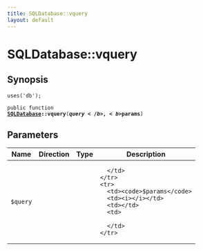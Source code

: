 ```yaml
---
title: SQLDatabase::vquery
layout: default
---
```


# SQLDatabase::vquery

## Synopsis

<code>uses('db');</code>

<code>public function <b><a href="SQLDatabase">SQLDatabase</a>::vquery</b>(<b>$query</b>, <b>$params</b>)</code>

## Parameters

<table>
  <thead>
    <tr>
      <th>Name</th>
      <th>Direction</th>
      <th>Type</th>
      <th>Description</th>
    </tr>
  </thead>
  <tbody>
    <tr>
      <td><code>$query</code>
      <td><i></i></td>
      <td></td>
      <td>

      </td>
    </tr>
    <tr>
      <td><code>$params</code>
      <td><i></i></td>
      <td></td>
      <td>

      </td>
    </tr>
  </tbody>
</table>

